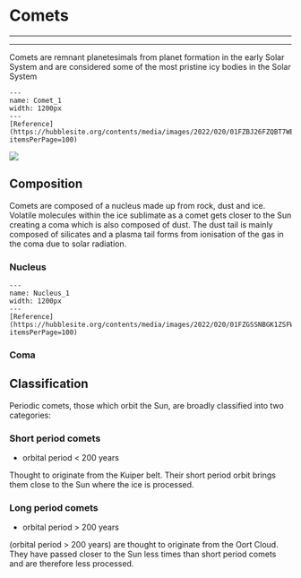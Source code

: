 # Comets

***


***

Comets are remnant planetesimals from planet formation in the early Solar System and are considered some of the most pristine icy bodies in the Solar System


```{figure} ../Docs/Comet_1.png
---
name: Comet_1
width: 1200px
---
[Reference](https://hubblesite.org/contents/media/images/2022/020/01FZBJ26FZQBT7WE85XCKPC356?itemsPerPage=100)
```

<img src="https://imgs.xkcd.com/comics/planet_killer_comet_margarita.png" />



## Composition 

Comets are composed of a nucleus made up from rock, dust and ice. Volatile molecules within the ice sublimate as a comet gets closer to the Sun creating a coma which is also composed of dust. The dust tail is mainly composed of silicates and a plasma tail forms from ionisation of the gas in the coma due to solar radiation.

### Nucleus

```{figure} ../Docs/Nucleus_1.jpg
---
name: Nucleus_1
width: 1200px
---
[Reference](https://hubblesite.org/contents/media/images/2022/020/01FZGSSNBGK1ZSFW2DCS2GYFZC?itemsPerPage=100)
```


### Coma


## Classification

Periodic comets, those which orbit the Sun, are broadly classified into two categories:

### Short period comets 

- orbital period < 200 years

Thought to originate from the Kuiper belt. Their short period orbit brings them close to the Sun where the ice is processed.

### Long period comets

- orbital period > 200 years

(orbital period > 200 years) are thought to originate from the Oort Cloud. They have passed closer to the Sun less times than short period comets and are therefore less processed.
